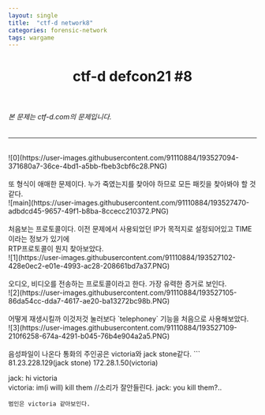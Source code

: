 ```yaml
---
layout: single
title:  "ctf-d network8"
categories: forensic-network
tags: wargame
---
```



# <center>ctf-d defcon21 #8</center><br>
###### 본 문제는 ctf-d.com의 문제입니다.<br>
---
<br>
![0](https://user-images.githubusercontent.com/91110884/193527094-371680a7-36ce-4bd1-a5bb-fbeb3cbf6c28.PNG)
<br><br>
또 형식이 애매한 문제이다. 누가 죽였는지를 찾아야 하므로 모든 패킷을 찾아봐야 할 것 같다.<br>
![main](https://user-images.githubusercontent.com/91110884/193527470-adbdcd45-9657-49f1-b8ba-8ccecc210372.PNG)
<br><br>
처음보는 프로토콜이다. 이전 문제에서 사용되었던 IP가 목적지로 설정되어있고 TIME이라는 정보가 있기에<br>
RTP프로토콜이 뭔지 찾아보았다.<br>
![1](https://user-images.githubusercontent.com/91110884/193527102-428e0ec2-e01e-4993-ac28-208661bd7a37.PNG)
<br><br>
오디오, 비디오를 전송하는 프로토콜이라고 한다. 가장 유력한 증거로 보인다.<br>
![2](https://user-images.githubusercontent.com/91110884/193527105-86da54cc-dda7-4617-ae20-ba13272bc98b.PNG)
<br><br>
어떻게 재생시킬까 이것저것 눌러보다 `telephoney` 기능을 처음으로 사용해보았다.<br>
![3](https://user-images.githubusercontent.com/91110884/193527109-210f6258-674a-4291-b045-76b4e904a2a5.PNG)
<br><br>
음성파일이 나온다 통화의 주인공은 victoria와 jack stone같다.
```
81.23.228.129(jack stone)
172.28.1.50(victoria)


jack: hi victoria  
victoria: im(i will) kill them //소리가 잘안들린다.
jack: you kill them?.. 
```
범인은 victoria 같아보인다. 
